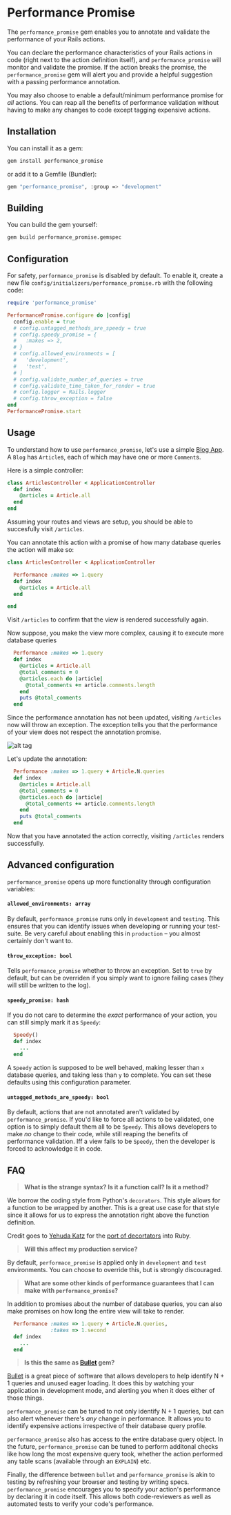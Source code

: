# Performance Promise
The `performance_promise` gem enables you to annotate and validate the performance of your Rails actions.

You can declare the performance characteristics of your Rails actions in code (right next to the action definition itself), and `performance_promise` will monitor and validate the promise. If the action breaks the promise, the `performance_promise` gem will alert you and provide a helpful suggestion with a passing performance annotation.

You may also choose to enable a default/minimum performance promise for _all_ actions. You can reap all the benefits of performance validation without having to make any changes to code except tagging expensive actions.

## Installation
You can install it as a gem:
```sh
gem install performance_promise
```

or add it to a Gemfile (Bundler):
```sh
gem "performance_promise", :group => "development"
```

## Building
You can build the gem yourself:
```sh
gem build performance_promise.gemspec
```

## Configuration
For safety, `performance_promise` is disabled by default. To enable it, create a new file `config/initializers/performance_promise.rb` with the following code:
```ruby
require 'performance_promise'

PerformancePromise.configure do |config|
  config.enable = true
  # config.untagged_methods_are_speedy = true
  # config.speedy_promise = {
  #   :makes => 2,
  # }
  # config.allowed_environments = [
  #   'development',
  #   'test',
  # ]
  # config.validate_number_of_queries = true
  # config.validate_time_taken_for_render = true
  # config.logger = Rails.logger
  # config.throw_exception = false
end
PerformancePromise.start
```

## Usage
To understand how to use `performance_promise`, let's use a simple [Blog App][rails-getting-started]. A `Blog` has `Article`s, each of which may have one or more `Comment`s.

Here is a simple controller:
```ruby
class ArticlesController < ApplicationController
  def index
    @articles = Article.all
  end
end
```
Assuming your routes and views are setup, you should be able to succesfully visit `/articles`.

You can annotate this action with a promise of how many database queries the action will make so:
```ruby
class ArticlesController < ApplicationController

  Performance :makes => 1.query
  def index
    @articles = Article.all
  end

end
```
Visit `/articles` to confirm that the view is rendered successfully again.

Now suppose, you make the view more complex, causing it to execute more database queries
```ruby
  Performance :makes => 1.query
  def index
    @articles = Article.all
    @total_comments = 0
    @articles.each do |article|
      @total_comments += article.comments.length
    end
    puts @total_comments
  end
```
Since the performance annotation has not been updated, visiting `/articles` now will throw an exception. The exception tells you that the performance of your view does not respect the annotation promise.

![alt tag](http://i.imgur.com/S5unAoJ.png)

Let's update the annotation:
```ruby
  Performance :makes => 1.query + Article.N.queries
  def index
    @articles = Article.all
    @total_comments = 0
    @articles.each do |article|
      @total_comments += article.comments.length
    end
    puts @total_comments
  end
```
Now that you have annotated the action correctly, visiting `/articles` renders successfully.

## Advanced configuration
`performance_promise` opens up more functionality through configuration variables:

#### `allowed_environments: array`
By default, `performance_promise` runs only in `development` and `testing`. This ensures that you can identify issues when developing or running your test-suite. Be very careful about enabling this in `production` – you almost certainly don't want to.

#### `throw_exception: bool`
Tells `performance_promise` whether to throw an exception. Set to `true` by default, but can be overriden if you simply want to ignore failing cases (they will still be written to the log).

#### `speedy_promise: hash`
If you do not care to determine the _exact_ performance of your action, you can still simply mark it as `Speedy`:
```ruby
  Speedy()
  def index
    ...
  end
```
A `Speedy` action is supposed to be well behaved, making lesser than `x` database queries, and taking less than `y` to complete. You can set these defaults using this configuration parameter.

#### `untagged_methods_are_speedy: bool`
By default, actions that are not annotated aren't validated by `performance_promise`. If you'd like to force all actions to be validated, one option is to simply default them all to be `Speedy`. This allows developers to make _no_ change to their code, while still reaping the benefits of performance validation. Iff a view fails to be `Speedy`, then the developer is forced to acknowledge it in code.


## FAQ
> **What is the strange syntax? Is it a function call? Is it a method?**

We borrow the coding style from Python's `decorators`. This style allows for a function to be wrapped by another. This is a great use case for that style since it allows for us to express the annotation right above the function definition.

Credit goes to [Yehuda Katz][yehuda-katz] for the [port of decortators][ruby-decorators] into Ruby.

> **Will this affect my production service?**

By default, `performace_promise` is applied only in `development` and `test` environments. You can choose to override this, but is strongly discouraged.


> **What are some other kinds of performance guarantees that I can make with `performance_promise`?**

In addition to promises about the number of database queries, you can also make promises on how long the entire view will take to render.
```ruby
  Performance :makes => 1.query + Article.N.queries,
              :takes => 1.second
  def index
    ...
  end
```

> **Is this the same as [Bullet][bullet] gem?**

[Bullet][bullet] is a great piece of software that allows developers to help identify N + 1 queries and unused eager loading. It does this by watching your application in development mode, and alerting you when it does either of those things.

`performance_promise` can be tuned to not only identify N + 1 queries, but can also alert whenever there's _any_ change in performance.  It allows you to identify expensive actions irrespective of their database query profile.

`performance_promise` also has access to the entire database query object. In the future, `performance_promise` can be tuned to perform additonal checks like how long the most expensive query took, whether the action performed any table scans (available through an `EXPLAIN`) etc.

Finally, the difference between `bullet` and `performance_promise` is akin to testing by refreshing your browser and testing by writing specs. `performance_promise` encourages you to specify your action's performance by declaring it in code itself. This allows both  code-reviewers as well as automated tests to verify your code's performance.

[rails-getting-started]: <http://guides.rubyonrails.org/getting_started.html>
[bullet]: <https://github.com/flyerhzm/bullet>
[yehuda-katz]: <http://yehudakatz.com/>
[ruby-decorators]: <http://yehudakatz.com/2009/07/11/python-decorators-in-ruby/>
